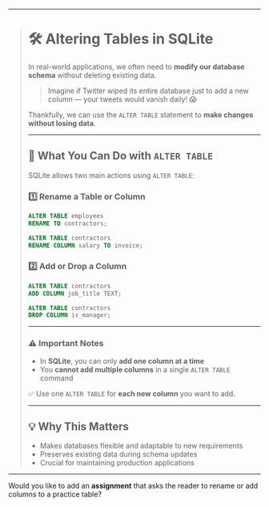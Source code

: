 
---
> # 🛠️ Altering Tables in SQLite  
> In real-world applications, we often need to **modify our database schema** without deleting existing data.  
>
> > Imagine if Twitter wiped its entire database just to add a new column — your tweets would vanish daily! 😱  
>
> Thankfully, we can use the `ALTER TABLE` statement to **make changes without losing data**.  
>
> ---
>
> ## 🔧 What You Can Do with `ALTER TABLE`  
>
> SQLite allows two main actions using `ALTER TABLE`:  
>
> ### 1️⃣ Rename a Table or Column  
>
> ```sql  
> ALTER TABLE employees  
> RENAME TO contractors;  
>
> ALTER TABLE contractors  
> RENAME COLUMN salary TO invoice;  
> ```  
>
> ### 2️⃣ Add or Drop a Column  
>
> ```sql  
> ALTER TABLE contractors  
> ADD COLUMN job_title TEXT;  
>
> ALTER TABLE contractors  
> DROP COLUMN is_manager;  
> ```  
>
> ---
>
> ### ⚠️ Important Notes  
>
> - In **SQLite**, you can only **add one column at a time**  
> - You **cannot add multiple columns** in a single `ALTER TABLE` command  
>
> ✅ Use one `ALTER TABLE` for **each new column** you want to add.  
>
> ---
>
> ## 💡 Why This Matters  
>
> - Makes databases flexible and adaptable to new requirements  
> - Preserves existing data during schema updates  
> - Crucial for maintaining production applications  

---

Would you like to add an **assignment** that asks the reader to rename or add columns to a practice table?
